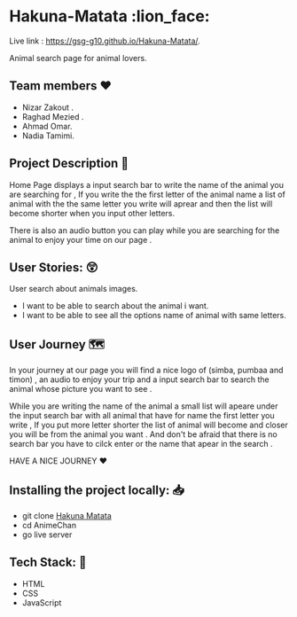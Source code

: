 # Hakuna-Matata :lion_face: 
Live link : https://gsg-g10.github.io/Hakuna-Matata/.

Animal search page for animal lovers.

## Team members :heart: 
 * Nizar Zakout .
 * Raghad Mezied . 
 * Ahmad Omar.
 * Nadia Tamimi.

 ## Project Description :page_facing_up: 
 Home Page displays a input search bar to write the name of the animal you are searching for , If you write the the first letter of the animal name a list of animal with the the same letter you write will aprear and then the list will become shorter when you input other letters. 

There is also an audio button you can play while you are searching for the animal to enjoy your time on our page .

## User Stories: :astonished: 
User search about animals images.

 * I want to be able to search about the animal i want.
 * I want to be able to see all the options name of animal with same letters.


## User Journey :world_map: 

In your journey at our page you will find a nice logo of (simba, pumbaa and timon) , an audio to enjoy your trip and a input search bar to search the animal whose picture you want to see .

While you are writing the name of the animal a small list will apeare under the input search bar with all animal that have for name the first letter you write , If you put more letter  shorter the list of animal will become and closer you will be from the animal you want . And don't be afraid that there is no search bar you have to cilck enter or the name that apear in the search .

HAVE A NICE JOURNEY :hearts: 

## Installing the project locally: :inbox_tray: 

- git clone [Hakuna Matata](https://github.com/GSG-G10/Hakuna-Matata.git)
- cd AnimeChan
- go live server

## Tech Stack: :page_with_curl: 

- HTML
- CSS
- JavaScript

